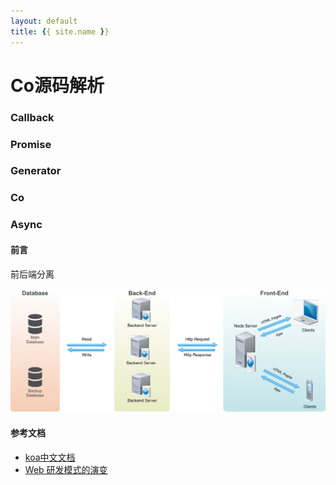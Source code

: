 ```yaml
---
layout: default
title: {{ site.name }}
---
```


# Co源码解析

### Callback
### Promise
### Generator
### Co
### Async

#### 前言

前后端分离

![前后端分离结构图](../../img/技术分享/koa1.png)


#### 参考文档
+ [koa中文文档](https://github.com/guo-yu/koa-guide)
+ [Web 研发模式的演变](http://blog.jobbole.com/65509/)

